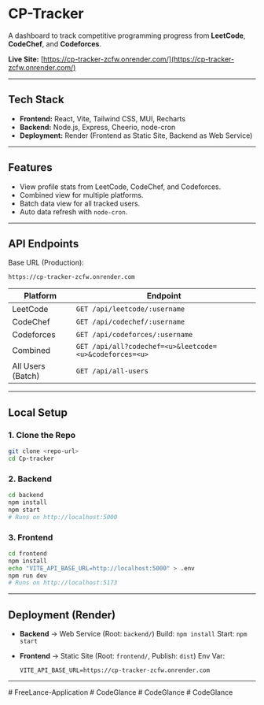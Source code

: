 
# CP-Tracker

A dashboard to track competitive programming progress from **LeetCode**, **CodeChef**, and **Codeforces**.

**Live Site:** [https://cp-tracker-zcfw.onrender.com/](https://cp-tracker-zcfw.onrender.com/)

---

## Tech Stack

* **Frontend:** React, Vite, Tailwind CSS, MUI, Recharts
* **Backend:** Node.js, Express, Cheerio, node-cron
* **Deployment:** Render (Frontend as Static Site, Backend as Web Service)

---

## Features

* View profile stats from LeetCode, CodeChef, and Codeforces.
* Combined view for multiple platforms.
* Batch data view for all tracked users.
* Auto data refresh with `node-cron`.

---

## API Endpoints

Base URL (Production):

```
https://cp-tracker-zcfw.onrender.com
```

| Platform          | Endpoint                                                |
| ----------------- | ------------------------------------------------------- |
| LeetCode          | `GET /api/leetcode/:username`                           |
| CodeChef          | `GET /api/codechef/:username`                           |
| Codeforces        | `GET /api/codeforces/:username`                         |
| Combined          | `GET /api/all?codechef=<u>&leetcode=<u>&codeforces=<u>` |
| All Users (Batch) | `GET /api/all-users`                                    |

---

## Local Setup

### 1. Clone the Repo

```bash
git clone <repo-url>
cd Cp-tracker
```

### 2. Backend

```bash
cd backend
npm install
npm start
# Runs on http://localhost:5000
```

### 3. Frontend

```bash
cd frontend
npm install
echo "VITE_API_BASE_URL=http://localhost:5000" > .env
npm run dev
# Runs on http://localhost:5173
```

---

## Deployment (Render)

* **Backend** → Web Service (Root: `backend/`)
  Build: `npm install`
  Start: `npm start`

* **Frontend** → Static Site (Root: `frontend/`, Publish: `dist`)
  Env Var:

  ```
  VITE_API_BASE_URL=https://cp-tracker-zcfw.onrender.com
  ```

---
#   F r e e L a n c e - A p p l i c a t i o n  
 #   C o d e G l a n c e  
 #   C o d e G l a n c e  
 #   C o d e G l a n c e  
 